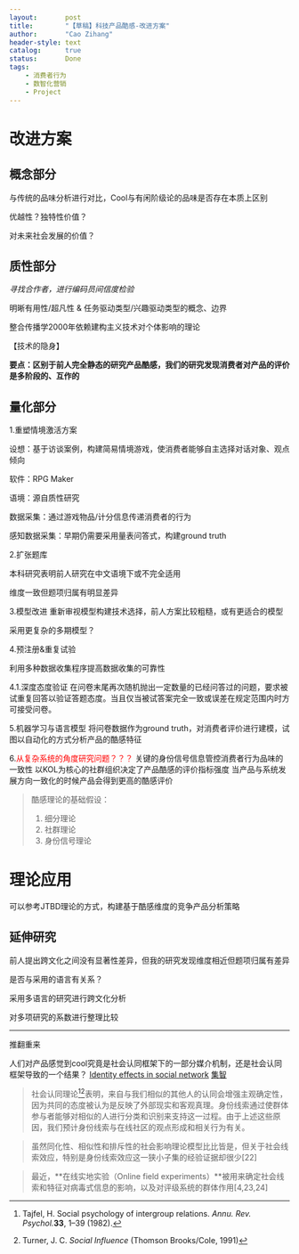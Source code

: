 ```yaml
---
layout:       post
title:        "【草稿】科技产品酷感-改进方案"
author:       "Cao Zihang"
header-style: text
catalog:      true
status:		  Done
tags:
    - 消费者行为
    - 数智化营销
    - Project
---
```

# 改进方案

## 概念部分

与传统的品味分析进行对比，Cool与有闲阶级论的品味是否存在本质上区别

优越性？独特性价值？

对未来社会发展的价值？

## 质性部分

*寻找合作者，进行编码员间信度检验*

明晰有用性/超凡性 & 任务驱动类型/兴趣驱动类型的概念、边界

整合传播学2000年依赖建构主义技术对个体影响的理论

【技术的隐身】

**要点：区别于前人完全静态的研究产品酷感，我们的研究发现消费者对产品的评价是多阶段的、互作的**

## 量化部分

1.重塑情境激活方案

设想：基于访谈案例，构建简易情境游戏，使消费者能够自主选择对话对象、观点倾向

软件：RPG Maker

语境：源自质性研究

数据采集：通过游戏物品/计分信息传递消费者的行为

感知数据采集：早期仍需要采用量表问答式，构建ground truth

2.扩张题库

本科研究表明前人研究在中文语境下或不完全适用

维度一致但题项归属有明显差异

3.模型改进
重新审视模型构建技术选择，前人方案比较粗糙，或有更适合的模型

采用更复杂的多期模型？

4.预注册&重复试验

利用多种数据收集程序提高数据收集的可靠性

4.1.深度态度验证
在问卷末尾再次随机抛出一定数量的已经问答过的问题，要求被试重复回答以验证答题态度。当且仅当被试答案完全一致或误差在规定范围内时方可接受问卷。

5.机器学习与语言模型
将问卷数据作为ground truth，对消费者评价进行建模，试图以自动化的方式分析产品的酷感特征

6.<font color='red'>从复杂系统的角度研究问题？？？</font>
关键的身份信号信息管控消费者行为品味的一致性
以KOL为核心的社群组织决定了产品酷感的评价指标强度
当产品与系统发展方向一致化的时候产品会得到更高的酷感评价

> 酷感理论的基础假设：
> 1. 细分理论 
> 2. 社群理论
> 3. 身份信号理论

# 理论应用

可以参考JTBD理论的方式，构建基于酷感维度的竞争产品分析策略

## 延伸研究

前人提出跨文化之间没有显著性差异，但我的研究发现维度相近但题项归属有差异

是否与采用的语言有关系？

采用多语言的研究进行跨文化分析

对多项研究的系数进行整理比较

---

推翻重来

人们对产品感觉到cool究竟是社会认同框架下的一部分媒介机制，还是社会认同框架导致的一个结果？
[Identity effects in social network](https://www.nature.com/articles/s41562-022-01459-8)
[集智](https://mp.weixin.qq.com/s/UOVWSSr1wH6WrA9k2oQneA)

>社会认同理论[^1][^2]表明，来自与我们相似的其他人的认同会增强主观确定性，因为共同的态度被认为是反映了外部现实和客观真理。身份线索通过使群体参与者能够对相似的人进行分类和识别来支持这一过程。由于上述这些原因，我们预计身份线索与在线社区的观点形成和相关行为有关。

>虽然同化性、相似性和排斥性的社会影响理论模型比比皆是，但关于社会线索效应，特别是身份线索效应这一狭小子集的经验证据却很少[22]

>最近，**在线实地实验（Online field experiments）**被用来确定社会线索和特征对病毒式信息的影响，以及对评级系统的群体作用[4,23,24]


[^1]: Tajfel, H. Social psychology of intergroup relations. _Annu. Rev. Psychol._**33**, 1–39 (1982).

[^2]: Turner, J. C. _Social Influence_ (Thomson Brooks/Cole, 1991)